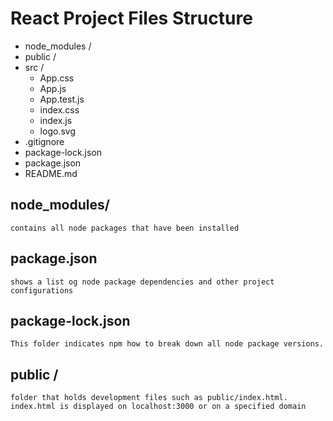 # React Project Files Structure

- node_modules /
- public /
- src /
  - App.css
  - App.js
  - App.test.js
  - index.css
  - index.js
  - logo.svg
- .gitignore
- package-lock.json
- package.json
- README.md

## node_modules/

    contains all node packages that have been installed

## package.json

    shows a list og node package dependencies and other project configurations

## package-lock.json

    This folder indicates npm how to break down all node package versions.

## public /

    folder that holds development files such as public/index.html.
    index.html is displayed on localhost:3000 or on a specified domain
